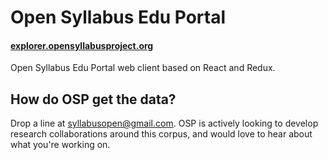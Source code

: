 # Open Syllabus Edu Portal

#### [explorer.opensyllabusproject.org](http://explorer.opensyllabusproject.org)

Open Syllabus Edu Portal web client based on React and Redux.

## How do OSP get the data?

Drop a line at syllabusopen@gmail.com. OSP is actively looking to develop research collaborations around this corpus, and would love to hear about what you're working on.
